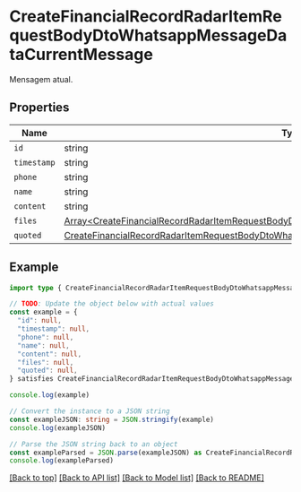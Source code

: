 
# CreateFinancialRecordRadarItemRequestBodyDtoWhatsappMessageDataCurrentMessage

Mensagem atual.

## Properties

Name | Type
------------ | -------------
`id` | string
`timestamp` | string
`phone` | string
`name` | string
`content` | string
`files` | [Array&lt;CreateFinancialRecordRadarItemRequestBodyDtoWhatsappMessageDataCurrentMessageFilesInner&gt;](CreateFinancialRecordRadarItemRequestBodyDtoWhatsappMessageDataCurrentMessageFilesInner.md)
`quoted` | [CreateFinancialRecordRadarItemRequestBodyDtoWhatsappMessageDataCurrentMessageQuoted](CreateFinancialRecordRadarItemRequestBodyDtoWhatsappMessageDataCurrentMessageQuoted.md)

## Example

```typescript
import type { CreateFinancialRecordRadarItemRequestBodyDtoWhatsappMessageDataCurrentMessage } from '@usesofia/pegasus-core-api-sdk'

// TODO: Update the object below with actual values
const example = {
  "id": null,
  "timestamp": null,
  "phone": null,
  "name": null,
  "content": null,
  "files": null,
  "quoted": null,
} satisfies CreateFinancialRecordRadarItemRequestBodyDtoWhatsappMessageDataCurrentMessage

console.log(example)

// Convert the instance to a JSON string
const exampleJSON: string = JSON.stringify(example)
console.log(exampleJSON)

// Parse the JSON string back to an object
const exampleParsed = JSON.parse(exampleJSON) as CreateFinancialRecordRadarItemRequestBodyDtoWhatsappMessageDataCurrentMessage
console.log(exampleParsed)
```

[[Back to top]](#) [[Back to API list]](../README.md#api-endpoints) [[Back to Model list]](../README.md#models) [[Back to README]](../README.md)



